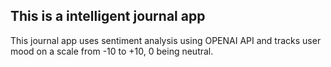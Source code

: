 ## This is a intelligent journal app
This journal app uses sentiment analysis using OPENAI API and tracks user mood on a scale from -10 to +10, 0 being neutral.
